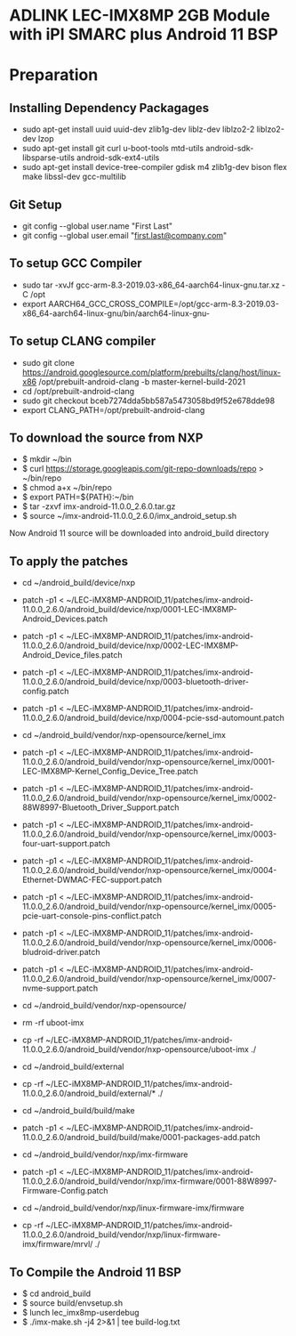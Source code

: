 ADLINK LEC-IMX8MP 2GB Module with iPI SMARC plus Android 11 BSP
==================================================================

Preparation
===========

Installing Dependency Packagages
--------------------------------

- sudo apt-get install uuid uuid-dev zlib1g-dev liblz-dev liblzo2-2 liblzo2-dev lzop 
- sudo apt-get install git curl u-boot-tools mtd-utils android-sdk-libsparse-utils android-sdk-ext4-utils 
- sudo apt-get install device-tree-compiler gdisk m4 zlib1g-dev bison flex make libssl-dev gcc-multilib

Git Setup
---------

- git config --global user.name "First Last"
- git config --global user.email "first.last@company.com"

To setup GCC Compiler
---------------------

- sudo tar -xvJf gcc-arm-8.3-2019.03-x86_64-aarch64-linux-gnu.tar.xz -C /opt
- export AARCH64_GCC_CROSS_COMPILE=/opt/gcc-arm-8.3-2019.03-x86_64-aarch64-linux-gnu/bin/aarch64-linux-gnu-


To setup CLANG compiler
-----------------------

- sudo git clone https://android.googlesource.com/platform/prebuilts/clang/host/linux-x86 /opt/prebuilt-android-clang -b master-kernel-build-2021
- cd /opt/prebuilt-android-clang
- sudo git checkout bceb7274dda5bb587a5473058bd9f52e678dde98
- export CLANG_PATH=/opt/prebuilt-android-clang

To download the source from NXP
-------------------------------

- $ mkdir ~/bin
- $ curl https://storage.googleapis.com/git-repo-downloads/repo > ~/bin/repo
- $ chmod a+x ~/bin/repo
- $ export PATH=${PATH}:~/bin
- $ tar -zxvf imx-android-11.0.0_2.6.0.tar.gz
- $ source ~/imx-android-11.0.0_2.6.0/imx_android_setup.sh

Now Android 11 source will be downloaded into android_build directory


To apply the patches
--------------------

- cd ~/android_build/device/nxp
- patch -p1 < ~/LEC-iMX8MP-ANDROID_11/patches/imx-android-11.0.0_2.6.0/android_build/device/nxp/0001-LEC-IMX8MP-Android_Devices.patch
- patch -p1 < ~/LEC-iMX8MP-ANDROID_11/patches/imx-android-11.0.0_2.6.0/android_build/device/nxp/0002-LEC-IMX8MP-Android_Device_files.patch
- patch -p1 < ~/LEC-iMX8MP-ANDROID_11/patches/imx-android-11.0.0_2.6.0/android_build/device/nxp/0003-bluetooth-driver-config.patch
- patch -p1 < ~/LEC-iMX8MP-ANDROID_11/patches/imx-android-11.0.0_2.6.0/android_build/device/nxp/0004-pcie-ssd-automount.patch

- cd ~/android_build/vendor/nxp-opensource/kernel_imx
- patch -p1 < ~/LEC-iMX8MP-ANDROID_11/patches/imx-android-11.0.0_2.6.0/android_build/vendor/nxp-opensource/kernel_imx/0001-LEC-IMX8MP-Kernel_Config_Device_Tree.patch
- patch -p1 < ~/LEC-iMX8MP-ANDROID_11/patches/imx-android-11.0.0_2.6.0/android_build/vendor/nxp-opensource/kernel_imx/0002-88W8997-Bluetooth_Driver_Support.patch
- patch -p1 < ~/LEC-iMX8MP-ANDROID_11/patches/imx-android-11.0.0_2.6.0/android_build/vendor/nxp-opensource/kernel_imx/0003-four-uart-support.patch 
- patch -p1 < ~/LEC-iMX8MP-ANDROID_11/patches/imx-android-11.0.0_2.6.0/android_build/vendor/nxp-opensource/kernel_imx/0004-Ethernet-DWMAC-FEC-support.patch 
- patch -p1 < ~/LEC-iMX8MP-ANDROID_11/patches/imx-android-11.0.0_2.6.0/android_build/vendor/nxp-opensource/kernel_imx/0005-pcie-uart-console-pins-conflict.patch
- patch -p1 < ~/LEC-iMX8MP-ANDROID_11/patches/imx-android-11.0.0_2.6.0/android_build/vendor/nxp-opensource/kernel_imx/0006-bludroid-driver.patch
- patch -p1 < ~/LEC-iMX8MP-ANDROID_11/patches/imx-android-11.0.0_2.6.0/android_build/vendor/nxp-opensource/kernel_imx/0007-nvme-support.patch

- cd ~/android_build/vendor/nxp-opensource/
- rm -rf uboot-imx
- cp -rf ~/LEC-iMX8MP-ANDROID_11/patches/imx-android-11.0.0_2.6.0/android_build/vendor/nxp-opensource/uboot-imx ./

- cd ~/android_build/external
- cp -rf ~/LEC-iMX8MP-ANDROID_11/patches/imx-android-11.0.0_2.6.0/android_build/external/* ./

- cd ~/android_build/build/make
- patch -p1 < ~/LEC-iMX8MP-ANDROID_11/patches/imx-android-11.0.0_2.6.0/android_build/build/make/0001-packages-add.patch

- cd ~/android_build/vendor/nxp/imx-firmware
- patch -p1 < ~/LEC-iMX8MP-ANDROID_11/patches/imx-android-11.0.0_2.6.0/android_build/vendor/nxp/imx-firmware/0001-88W8997-Firmware-Config.patch

- cd ~/android_build/vendor/nxp/linux-firmware-imx/firmware
- cp -rf ~/LEC-iMX8MP-ANDROID_11/patches/imx-android-11.0.0_2.6.0/android_build/vendor/nxp/linux-firmware-imx/firmware/mrvl/ ./

To Compile the Android 11 BSP
------------------------------
- $ cd android_build
- $ source build/envsetup.sh
- $ lunch lec_imx8mp-userdebug
- $ ./imx-make.sh -j4 2>&1 | tee build-log.txt


